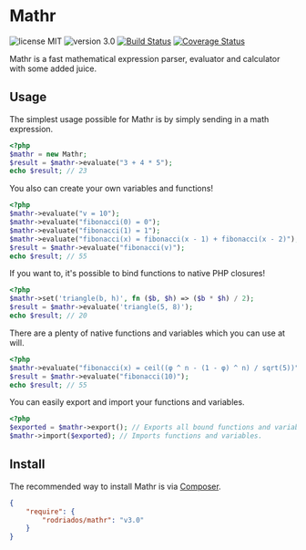 # Mathr
![license MIT](https://img.shields.io/badge/license-MIT-lightgrey.svg)
![version 3.0](https://img.shields.io/badge/version-3.0-green.svg)
[![Build Status](https://travis-ci.org/rodriados/mathr.svg?branch=master)](https://travis-ci.org/rodriados/mathr)
[![Coverage Status](https://coveralls.io/repos/github/rodriados/mathr/badge.svg?branch=master)](https://coveralls.io/github/rodriados/mathr?branch=master)

Mathr is a fast mathematical expression parser, evaluator and calculator with some added juice.

## Usage

The simplest usage possible for Mathr is by simply sending in a math expression.

```php
<?php
$mathr = new Mathr;
$result = $mathr->evaluate("3 + 4 * 5");
echo $result; // 23
```

You also can create your own variables and functions!

```php
<?php
$mathr->evaluate("v = 10");
$mathr->evaluate("fibonacci(0) = 0");
$mathr->evaluate("fibonacci(1) = 1");
$mathr->evaluate("fibonacci(x) = fibonacci(x - 1) + fibonacci(x - 2)");
$result = $mathr->evaluate("fibonacci(v)");
echo $result; // 55
```

If you want to, it's possible to bind functions to native PHP closures!

```php
<?php
$mathr->set('triangle(b, h)', fn ($b, $h) => ($b * $h) / 2);
$result = $mathr->evaluate('triangle(5, 8)');
echo $result; // 20
```

There are a plenty of native functions and variables which you can use at will.

```php
<?php
$mathr->evaluate("fibonacci(x) = ceil((φ ^ n - (1 - φ) ^ n) / sqrt(5))");
$result = $mathr->evaluate("fibonacci(10)");
echo $result; // 55
```

You can easily export and import your functions and variables.

```php
<?php
$exported = $mathr->export(); // Exports all bound functions and variables.
$mathr->import($exported); // Imports functions and variables.
```

## Install

The recommended way to install Mathr is via [Composer](http://getcomposer.org).

```json
{
    "require": {
        "rodriados/mathr": "v3.0"
    }
}
```
